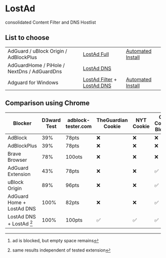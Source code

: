 # LostAd

consolidated Content Filter and DNS Hostlist

## List to choose
|                                             |                                                                                          |                                                          |
|---------------------------------------------|------------------------------------------------------------------------------------------|----------------------------------------------------------|
| AdGuard / uBlock Origin / AdBlockPlus       | [LostAd Full](https://raw.githubusercontent.com/lennihein/LostAd/main/lostad.txt)         | [Automated Install](https://lennihein.github.io/LostAd/) |
| AdGuardHome / PiHole / NextDns / AdGuardDns | [LostAd DNS](https://raw.githubusercontent.com/lennihein/LostAd/main/lostad_dns.txt) |                                                          |
| Adguard for Windows | [LostAd Filter](https://raw.githubusercontent.com/lennihein/LostAd/main/lostad_filter.txt) + [LostAd DNS](https://raw.githubusercontent.com/lennihein/LostAd/main/lostad_dns.txt) | [Automated Install](https://lennihein.github.io/LostAd/)

## Comparison using Chrome

Blocker | D3ward Test | adblock-tester.com | TheGuardian Cookie | NYT Cookie | CYB Content Blocker | CYB Adblock Detector | CYB Alternate Content 
---|---|---|---|---|---|---|---
AdBlock | 39% | 78pts | ❌ | ❌ | ❌ | ❌ | ❌ 
AdBlockPlus | 39% | 78pts | ❌ | ❌ | ❌ | ❌ | ❌ 
Brave Browser | 78% | 100ots | ❌ | ❌ | ❌ | ❌ | ❌
AdGuard Extension | 43% | 78pts | ❌ | ❌ | ✅ | ❌ | ✅
uBlock Origin | 89% | 96pts | ❌ | ❌ | ✅ | ❌ | ✅
AdGuard Home + LostAd DNS | 100% | 82pts | ❌ | ❌ | ✅ | ✅ | ✅[^1]
LostAd DNS + LostAd [^2] | 100% | 100pts | ✅ | ✅ | ✅ | ✅ | ✅  

[^1]: ad is blocked, but empty space remains
[^2]: same results independent of tested extension

